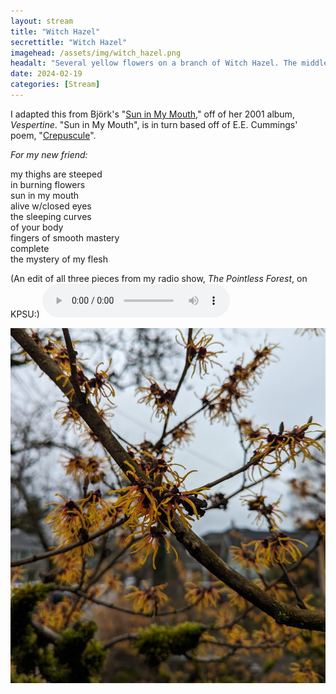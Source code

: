 ```yaml
---
layout: stream
title: "Witch Hazel"
secrettitle: "Witch Hazel"
imagehead: /assets/img/witch_hazel.png
headalt: "Several yellow flowers on a branch of Witch Hazel. The middle flower is the only one in-focus."
date: 2024-02-19
categories: [Stream]
---
```

I adapted this from Björk's "<a href="https://www.youtube.com/watch?v=UhYZXhYIZ3Q">Sun in My Mouth</a>," off of her 2001 album, _Vespertine_. "Sun in My Mouth", is in turn based off of E.E. Cummings' poem, "<a href="https://poets.org/poem/crepuscule">Crepuscule</a>".  
  
_For my new friend:_  
  
my thighs are steeped  
in burning flowers  
sun in my mouth  
alive w/closed eyes  
the sleeping curves  
of your body  
fingers of smooth mastery  
complete  
the mystery of my flesh  

(An edit of all three pieces from my radio show, _The Pointless Forest_, on KPSU:)
<audio controls>
  <source src="/assets/audio/cummingsbjorkkline.ogg" type="audio/ogg">
  <source src="/assets/audio/cummingsbjorkkline.mp3" type="audio/mpeg">
Your browser does not support the audio element.
</audio>

<img src="/assets/img/witch_hazel_big.png" alt="Clumps of yellow flowers on branches of criss-crossing Witch Hazel." width="790">